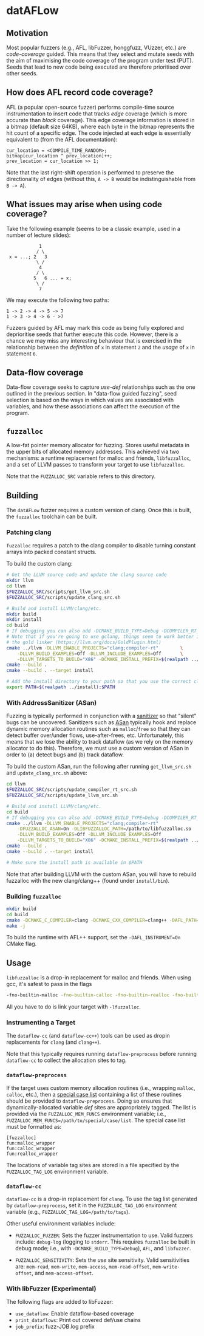 # datAFLow

## Motivation

Most popular fuzzers (e.g., AFL, libFuzzer, honggfuzz, VUzzer, etc.) are
_code-coverage_ guided. This means that they select and mutate seeds with the
aim of maximising the code coverage of the program under test (PUT). Seeds that
lead to new code being executed are therefore prioritised over other seeds.

## How does AFL record code coverage?

AFL (a popular open-source fuzzer) performs compile-time source instrumentation
to insert code that tracks _edge_ coverage (which is more accurate than _block_
coverage). This edge coverage information is stored in a bitmap (default size
64KB), where each byte in the bitmap represents the hit count of a specific
edge. The code injected at each edge is essentially equivalent to (from the
AFL documentation):

```
cur_location = <COMPILE_TIME_RANDOM>;
bitmap[cur_location ^ prev_location]++;
prev_location = cur_location >> 1;
```

Note that the last right-shift operation is performed to preserve the
directionality of edges (without this, `A -> B` would be indistinguishable from
`B -> A`).

## What issues may arise when using code coverage?

Take the following example (seems to be a classic example, used in a number of
lecture slides):

```
            1
           / \
 x = ...; 2   3
           \ /
            4
           / \
          5   6 ... = x;
           \ /
            7
```

We may execute the following two paths:

```
1 -> 2 -> 4 -> 5 -> 7
1 -> 3 -> 4 -> 6 - >7
```

Fuzzers guided by AFL may mark this code as being fully explored and
deprioritise seeds that further execute this code. However, there is a chance
we may miss any interesting behaviour that is exercised in the relationship
between the _definition_ of `x` in statement `2` and the _usage_ of `x` in
statement `6`.

## Data-flow coverage

Data-flow coverage seeks to capture _use-def_ relationships such as the one
outlined in the previous section. In "data-flow guided fuzzing", seed selection
is based on the ways in which values are associated with variables, and how
these associations can affect the execution of the program.

## `fuzzalloc`

A low-fat pointer memory allocator for fuzzing. Stores useful metadata in the
upper bits of allocated memory addresses. This achieved via two mechanisms: a
runtime replacement for malloc and friends, `libfuzzalloc`, and a set of LLVM
passes to transform your target to use `libfuzzalloc`.

Note that the `FUZZALLOC_SRC` variable refers to this directory.

## Building

The `datAFLow` fuzzer requires a custom version of clang. Once this is built,
the `fuzzalloc` toolchain can be built.

### Patching clang

`fuzzalloc` requires a patch to the clang compiler to disable turning constant
arrays into packed constant structs.

To build the custom clang:

```bash
# Get the LLVM source code and update the clang source code
mkdir llvm
cd llvm
$FUZZALLOC_SRC/scripts/get_llvm_src.sh
$FUZZALLOC_SRC/scripts/update_clang_src.sh

# Build and install LLVM/clang/etc.
mkdir build
mkdir install
cd build
# If debugging you can also add -DCMAKE_BUILD_TYPE=Debug -DCOMPILER_RT_DEBUG=On
# Note that if you're going to use gclang, things seem to work better if you use
# the gold linker (https://llvm.org/docs/GoldPlugin.html)
cmake ../llvm -DLLVM_ENABLE_PROJECTS="clang;compiler-rt"        \
    -DLLVM_BUILD_EXAMPLES=Off -DLLVM_INCLUDE_EXAMPLES=Off       \
    -DLLVM_TARGETS_TO_BUILD="X86" -DCMAKE_INSTALL_PREFIX=$(realpath ../install)
cmake --build .
cmake --build . --target install

# Add the install directory to your path so that you use the correct clang
export PATH=$(realpath ../install):$PATH
```

### With AddressSanitizer (ASan)

Fuzzing is typically performed in conjunction with a
[sanitizer](https://github.com/google/sanitizers/wiki) so that "silent" bugs can
be uncovered. Sanitizers such as
[ASan](https://github.com/google/sanitizers/wiki/AddressSanitizer) typically
hook and replace dynamic memory allocation routines such as `malloc`/`free` so
that they can detect buffer over/under flows, use-after-frees, etc.
Unfortunately, this means that we lose the ability to track dataflow (as we
rely on the memory allocator to do this). Therefore, we must use a custom
version of ASan in order to (a) detect bugs and (b) track dataflow.

To build the custom ASan, run the following after running `get_llvm_src.sh` and
`update_clang_src.sh` above:

```bash
cd llvm
$FUZZALLOC_SRC/scripts/update_compiler_rt_src.sh
$FUZZALLOC_SRC/scripts/update_llvm_src.sh

# Build and install LLVM/clang/etc.
cd build
# If debugging you can also add -DCMAKE_BUILD_TYPE=Debug -DCOMPILER_RT_DEBUG=On
cmake ../llvm -DLLVM_ENABLE_PROJECTS="clang;compiler-rt"                \
    -DFUZZALLOC_ASAN=On -DLIBFUZZALLOC_PATH=/path/to/libfuzzalloc.so    \
    -DLLVM_BUILD_EXAMPLES=Off -DLLVM_INCLUDE_EXAMPLES=Off               \
    -DLLVM_TARGETS_TO_BUILD="X86" -DCMAKE_INSTALL_PREFIX=$(realpath ../install)
cmake --build .
cmake --build . --target install

# Make sure the install path is available in $PATH
```

Note that after building LLVM with the custom ASan, you will have to rebuild
fuzzalloc with the new clang/clang++ (found under `install/bin`).

### Building `fuzzalloc`

```bash
mkdir build
cd build
cmake -DCMAKE_C_COMPILER=clang -DCMAKE_CXX_COMPILER=clang++ -DAFL_PATH=/path/to./afl/source $FUZZALLOC_SRC
make -j
```

To build the runtime with AFL++ support, set the `-DAFL_INSTRUMENT=On` CMake
flag.

## Usage

`libfuzzalloc` is a drop-in replacement for malloc and friends. When using
gcc, it's safest to pass in the flags

```bash
-fno-builtin-malloc -fno-builtin-calloc -fno-builtin-realloc -fno-builtin-free
```

All you have to do is link your target with `-lfuzzalloc`.

### Instrumenting a Target

The `dataflow-cc` (and `dataflow-cc++`) tools can be used as dropin replacements
for `clang` (and `clang++`).

Note that this typically requires running `dataflow-preprocess` before running
`dataflow-cc` to collect the allocation sites to tag.

### `dataflow-preprocess`

If the target uses custom memory allocation routines (i.e., wrapping `malloc`,
`calloc`, etc.), then a [special case list](https://clang.llvm.org/docs/SanitizerSpecialCaseList.html)
containing a list of these routines should be provided to `dataflow-preprocess`.
Doing so ensures that dynamically-allocated variable _def_ sites are
appropriately tagged. The list is provided via the `FUZZALLOC_MEM_FUNCS`
environment variable; i.e., `FUZZALLOC_MEM_FUNCS=/path/to/special/case/list`.
The special case list must be formatted as:

```
[fuzzalloc]
fun:malloc_wrapper
fun:calloc_wrapper
fun:realloc_wrapper
```

The locations of variable tag sites are stored in a file specified by the
`FUZZALLOC_TAG_LOG` environment variable.

### `dataflow-cc`

`dataflow-cc` is a drop-in replacement for `clang`. To use the tag list
generated by `dataflow-preprocess`, set it in the `FUZZALLOC_TAG_LOG`
environment variable (e.g., `FUZZALLOC_TAG_LOG=/path/to/tags`).

Other useful environment variables include:

* `FUZZALLOC_FUZZER`: Sets the fuzzer instrumentation to use. Valid fuzzers
include: `debug-log` (logging to `stderr`. This requires `fuzzalloc` be built
in debug mode; i.e., with `-DCMAKE_BUILD_TYPE=Debug`), `AFL`, and `libfuzzer`.

* `FUZZALLOC_SENSITIVITY`: Sets the _use_ site sensitivity. Valid sensitivities
are: `mem-read`, `mem-write`, `mem-access`, `mem-read-offset`,
`mem-write-offset`, and `mem-access-offset`.

### With libFuzzer (Experimental)

The following flags are added to libFuzzer:

* `use_dataflow`: Enable dataflow-based coverage
* `print_dataflows`: Print out covered def/use chains
* `job_prefix`: fuzz-JOB.log prefix
